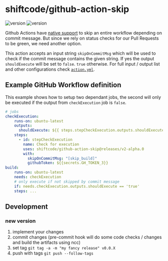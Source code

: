 # shiftcode/github-action-skip

![version](https://img.shields.io/github/last-commit/shiftcode/github-action-skip)
![version](https://img.shields.io/github/tag/shiftcode/github-action-skip?label=version)

Github Actions have [native support](https://github.blog/changelog/2021-02-08-github-actions-skip-pull-request-and-push-workflows-with-skip-ci/) to skip an entire workflow depending on commit message. But since we rely on status checks
for our Pull Requests to be green, we need another option.

This action accepts an input string `skipOnCommitMsg` which will be used to check if the commit message contains the given string.
If yes the output `shouldExecute` will be set to `false`. `true` otherwise. For full input / output list and other configurations check [`action.yml`](./action.yml).

## Example GitHub Workflow definition
This example shows how to setup two dependant jobs, the second will only be executed if the output from `checkExecution` job is `false`.

```yaml
# jobs
checkExecution:
    runs-on: ubuntu-latest
    outputs:
      shouldExecute: ${{ steps.stepCheckExecution.outputs.shouldExecute }}
    steps:
      - id: stepCheckExecution
        name: Check for execution
        uses: shiftcode/github-action-skip@releases/v2-alpha.0
        with:
          skipOnCommitMsg: "[skip_build]"
          githubToken: ${{secrets.GH_TOKEN_3}}
build:
    runs-on: ubuntu-latest
    needs: checkExecution
    # only execute if not skipped by commit message
    if: needs.checkExecution.outputs.shouldExecute == 'true'
    steps: ...
```

## Development
### new version
1) implement your changes
2) commit changes (pre-commit hook will do some code checks / changes and build the artifacts using ncc)
3) set tag `git tag -a -m "my fancy release" v0.0.X`
4) push with tags `git push --follow-tags`
